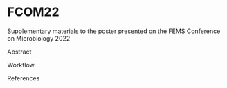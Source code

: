 # FCOM22

Supplementary materials to the poster presented on the FEMS Conference on Microbiology 2022

Abstract 

Workflow  

References


